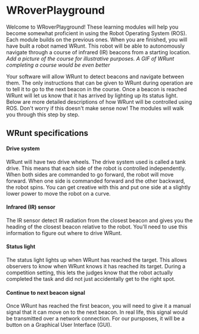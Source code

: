 # WRoverPlayground
Welcome to WRoverPlayground! These learning modules will help you become somewhat proficient in using the Robot Operating System (ROS). Each module builds on the previous ones. When you are finished, you will have built a robot named WRunt. This robot will be able to autonomously navigate through a course of infrared (IR) beacons from a starting location. *Add a picture of the course for illustrative purposes. A GIF of WRunt completing a course would be even better*

Your software will allow WRunt to detect beacons and navigate between them. The only instructions that can be given to WRunt during operation are to tell it to go to the next beacon in the course. Once a beacon is reached WRunt will let us know that it has arrived by lighting up its status light. Below are more detailed descriptions of how WRunt will be controlled using ROS. Don't worry if this doesn't make sense now! The modules will walk you through this step by step.

## WRunt specifications
#### Drive system
WRunt will have two drive wheels. The drive system used is called a tank drive. This means that each side of the robot is controlled independently. When both sides are commanded to go forward, the robot will move forward. When one side is commanded forward and the other backward, the robot spins. You can get creative with this and put one side at a slightly lower power to move the robot on a curve.

#### Infrared (IR) sensor
The IR sensor detect IR radiation from the closest beacon and gives you the heading of the closest beacon relative to the robot. You'll need to use this information to figure out where to drive WRunt.

#### Status light
The status light lights up when WRunt has reached the target. This allows observers to know when WRunt knows it has reached its target. During a competition setting, this lets the judges know that the robot actually completed the task and did not just accidentally get to the right spot. 

#### Continue to next beacon signal
Once WRunt has reached the first beacon, you will need to give it a manual signal that it can move on to the next beacon. In real life, this signal would be transmitted over a network connection. For our pursposes, it will be a button on a Graphical User Interface (GUI).
